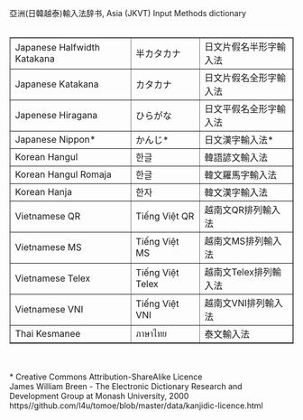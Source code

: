 亞洲(日韓越泰)輸入法辞书, Asia (JKVT) Input Methods dictionary<br><br><table border='1px' cellspacing=0 cellpadding=3><tr><td>Japanese Halfwidth Katakana</td><td>半カタカナ</td><td>日文片假名半形字輸入法</td></tr><tr><td>Japanese Katakana</td><td>カタカナ</td><td>日文片假名全形字輸入法</td></tr><tr><td>Japenese Hiragana</td><td>ひらがな</td><td>日文平假名全形字輸入法</td></tr><tr><td>Japanese Nippon*</td><td>かんじ*</td><td>日文漢字輸入法*</td></tr><tr><td>Korean Hangul </td><td>한글</td><td>韓語諺文輸入法</td></tr><tr><td>Korean Hangul Romaja</td><td>한글 </td><td>韓文羅馬字輸入法</td></tr><tr><td>Korean Hanja </td><td>한자</td><td>韓文漢字輸入法</td></tr><tr><td>Vietnamese QR </td><td>Tiếng Việt QR</td><td>越南文QR排列輸入法</td></tr><tr><td>Vietnamese MS </td><td>Tiếng Việt MS</td><td>越南文MS排列輸入法</td></tr><tr><td>Vietnamese Telex </td><td>Tiếng Việt Telex</td><td>越南文Telex排列輸入法</td></tr><tr><td>Vietnamese VNI</td><td>Tiếng Việt VNI</td><td>越南文VNI排列輸入法</td></tr><tr><td>Thai Kesmanee</td><td>ภาษาไทย</td><td>泰文輸入法</td></tr></table><br><br>* Creative Commons Attribution-ShareAlike Licence <br>James William Breen - The Electronic Dictionary Research and Development Group at Monash University, 2000 <br> https//github.com/l4u/tomoe/blob/master/data/kanjidic-licence.html
